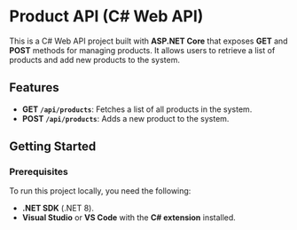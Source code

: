 # Product API (C# Web API)

This is a C# Web API project built with **ASP.NET Core** that exposes **GET** and **POST** methods for managing products. It allows users to retrieve a list of products and add new products to the system.

## Features

- **GET `/api/products`**: Fetches a list of all products in the system.
- **POST `/api/products`**: Adds a new product to the system.

## Getting Started

### Prerequisites

To run this project locally, you need the following:

- **.NET SDK** (.NET 8).
- **Visual Studio** or **VS Code** with the **C# extension** installed.

